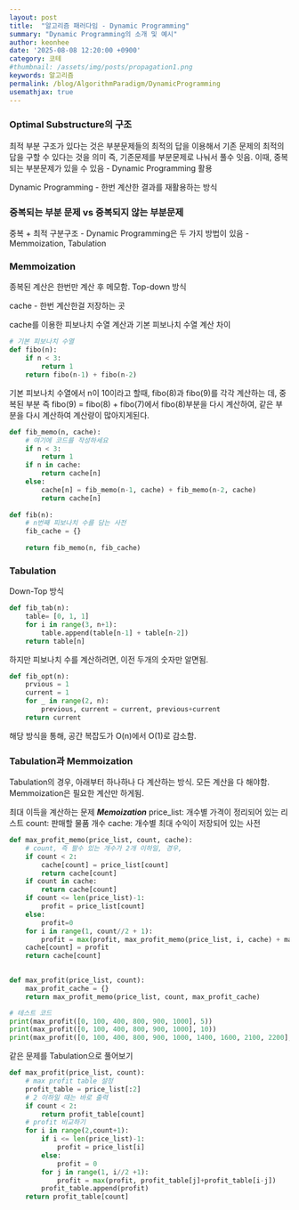 ```yaml
---
layout: post
title:  "알고리즘 패러다임 - Dynamic Programming"
summary: "Dynamic Programming의 소개 및 예시"
author: keonhee
date: '2025-08-08 12:20:00 +0900'
category: 코테
#thumbnail: /assets/img/posts/propagation1.png
keywords: 알고리즘
permalink: /blog/AlgorithmParadigm/DynamicProgramming
usemathjax: true
---
```


### Optimal Substructure의 구조

최적 부분 구조가 있다는 것은 부분문제들의 최적의 답을 이용해서 기존 문제의 최적의 답을 구할 수 있다는 것을 의미
즉, 기존문제를 부분문제로 나눠서 풀수 잇음. 이때, 중복되는 부분문제가 있을 수 있음 - Dynamic Programming 활용

Dynamic Programming - 한번 계산한 결과를 재활용하는 방식


### 중복되는 부분 문제 vs 중복되지 않는 부분문제
중복 + 최적 구분구조 - Dynamic Programming은 두 가지 방법이 있음 - Memmoization, Tabulation

### Memmoization
종복된 계산은 한번만 계산 후 메모함. Top-down 방식

cache - 한번 계산한걸 저장하는 곳

cache를 이용한 피보나치 수열 계산과 기본 피보나치 수열 계산 차이
```python
# 기본 피보나치 수열
def fibo(n):
    if n < 3:
        return 1
    return fibo(n-1) + fibo(n-2)

```
기본 피보나치 수열에서 n이 10이라고 할때, fibo(8)과 fibo(9)를 각각 계산하는 데, 중복된 부분 즉 fibo(9) = fibo(8) + fibo(7)에서 fibo(8)부분을 다시 계산하여, 같은 부분을 다시 계산하여 계산량이 많아지게된다.

```python
def fib_memo(n, cache):
    # 여기에 코드를 작성하세요
    if n < 3:
        return 1
    if n in cache:
        return cache[n]
    else:
        cache[n] = fib_memo(n-1, cache) + fib_memo(n-2, cache)
        return cache[n]
    
def fib(n):
    # n번째 피보나치 수를 담는 사전
    fib_cache = {}
    
    return fib_memo(n, fib_cache)
```

### Tabulation
Down-Top 방식

```python
def fib_tab(n):
    table= [0, 1, 1]
    for i in range(3, n+1):
        table.append(table[n-1] + table[n-2])
    return table[n]
```

하지만 피보나치 수를 계산하려면, 이전 두개의 숫자만 알면됨. 

```python
def fib_opt(n):
    prvious = 1
    current = 1
    for _ in range(2, n):
        previous, current = current, previous+current
    return current

```
해당 방식을 통해, 공간 복잡도가 O(n)에서 O(1)로 감소함.

### Tabulation과 Memmoization
Tabulation의 경우, 아래부터 하나하나 다 계산하는 방식. 모든 계산을 다 해야함.
Memmoization은 필요한 계산만 하게됨.

최대 이득을 계산하는 문제
***Memoization***
price_list: 개수별 가격이 정리되어 있는 리스트
count: 판매할 물품 개수
cache: 개수별 최대 수익이 저장되어 있는 사전

```python
def max_profit_memo(price_list, count, cache):
    # count, 즉 팔수 있는 개수가 2개 이하일, 경우,
    if count < 2:
        cache[count] = price_list[count]
        return cache[count]
    if count in cache:
        return cache[count]
    if count <= len(price_list)-1:
        profit = price_list[count]
    else:
        profit=0
    for i in range(1, count//2 + 1):
        profit = max(profit, max_profit_memo(price_list, i, cache) + max_profit_memo(price_list, count-i, cache))
    cache[count] = profit
    return cache[count]
    

def max_profit(price_list, count):
    max_profit_cache = {}
    return max_profit_memo(price_list, count, max_profit_cache)

# 테스트 코드
print(max_profit([0, 100, 400, 800, 900, 1000], 5))                                     # 1200
print(max_profit([0, 100, 400, 800, 900, 1000], 10))                                    # 2500
print(max_profit([0, 100, 400, 800, 900, 1000, 1400, 1600, 2100, 2200], 9))             # 2400

```

같은 문제를 Tabulation으로 풀어보기

```python
def max_profit(price_list, count):
    # max profit table 설정
    profit_table = price_list[:2]
    # 2 이하일 때는 바로 출력
    if count < 2:
        return profit_table[count]
    # profit 비교하기
    for i in range(2,count+1):
        if i <= len(price_list)-1:
            profit = price_list[i]
        else:
            profit = 0
        for j in range(1, i//2 +1):
            profit = max(profit, profit_table[j]+profit_table[i-j])
        profit_table.append(profit)
    return profit_table[count]


```

